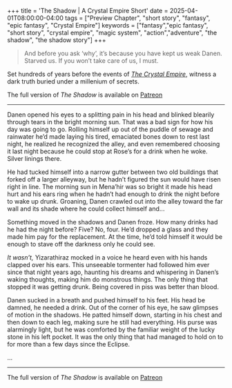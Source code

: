+++
title = 'The Shadow | A Crystal Empire Short'
date = 2025-04-01T08:00:00-04:00
tags = ["Preview Chapter", "short story", "fantasy", "epic fantasy", "Crystal Empire"]
keywords = ["fantasy","epic fantasy", "short story", "crystal empire", "magic system", "action","adventure", "the shadow", "the shadow story"]
+++

> And before you ask ‘why’, it’s because you have kept us weak Danen. Starved us. If you won’t take care of us, I must.

Set hundreds of years before the events of *[The Crystal Empire](/books/crystal-empire)*, witness a dark truth buried under a millenium of secrets.

The full version of *The Shadow* is available on [Patreon](https://patreon.com/c/sebastianemery)

---

Danen opened his eyes to a splitting pain in his head and blinked blearily through tears in the bright morning sun. That was a bad sign for how his day was going to go. Rolling himself up out of the puddle of sewage and rainwater he’d made laying his tired, emaciated bones down to rest last night, he realized he recognized the alley, and even remembered choosing it last night because he could stop at Rose’s for a drink when he woke. Silver linings there.

He had tucked himself into a narrow gutter between two old buildings that forked off a larger alleyway, but he hadn’t figured the sun would have risen right in line. The morning sun in Mena’hir was so bright it made his head hurt and his ears ring when he hadn’t had enough to drink the night before to wake up drunk. Groaning, Danen crawled out into the alley toward the far wall and its shade where he could collect himself and...

Something moved in the shadows and Danen froze. How many drinks had he had the night before? Five? No, four. He’d dropped a glass and they made him pay for the replacement. At the time, he’d told himself it would be enough to stave off the darkness only he could see.

*It wasn’t,* Yizarathiraz mocked in a voice he heard even with his hands clapped over his ears. This unseeable tormenter had followed him ever since that night years ago, haunting his dreams and whispering in Danen’s waking thoughts, making him do monstrous things. The only thing that stopped it was getting drunk. Being covered in piss was better than blood.

Danen sucked in a breath and pushed himself to his feet. His head be damned, he needed a drink. Out of the corner of his eye, he saw glimpses of motion in the shadows. He patted himself down, starting in his chest and then down to each leg, making sure he still had everything. His purse was alarmingly light, but he was comforted by the familiar weight of the lucky stone in his left pocket. It was the only thing that had managed to hold on to for more than a few days since the Eclipse.

...

---

The full version of *The Shadow* is available on [Patreon](https://patreon.com/c/sebastianemery)